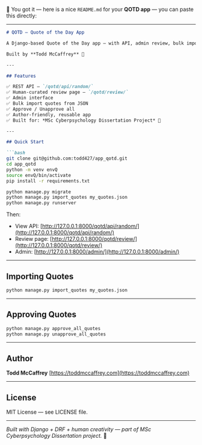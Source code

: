 🚀 You got it — here is a nice `README.md` for your **QOTD app** — you can paste this directly:

---

````markdown
# QOTD — Quote of the Day App

A Django-based Quote of the Day app — with API, admin review, bulk import, and human-curated approval system.

Built by **Todd McCaffrey** 🚀

---

## Features

✅ REST API — `/qotd/api/random/`  
✅ Human-curated review page — `/qotd/review/`  
✅ Admin interface  
✅ Bulk import quotes from JSON  
✅ Approve / Unapprove all  
✅ Author-friendly, reusable app  
✅ Built for: *MSc Cyberpsychology Dissertation Project* 🚀

---

## Quick Start

```bash
git clone git@github.com:todd427/app_qotd.git
cd app_qotd
python -m venv envQ
source envQ/bin/activate
pip install -r requirements.txt

python manage.py migrate
python manage.py import_quotes my_quotes.json
python manage.py runserver
````

Then:

* View API: [http://127.0.0.1:8000/qotd/api/random/](http://127.0.0.1:8000/qotd/api/random/)
* Review page: [http://127.0.0.1:8000/qotd/review/](http://127.0.0.1:8000/qotd/review/)
* Admin: [http://127.0.0.1:8000/admin/](http://127.0.0.1:8000/admin/)

---

## Importing Quotes

```bash
python manage.py import_quotes my_quotes.json
```

---

## Approving Quotes

```bash
python manage.py approve_all_quotes
python manage.py unapprove_all_quotes
```

---

## Author

**Todd McCaffrey**
[https://toddmccaffrey.com](https://toddmccaffrey.com)

---

## License

MIT License — see LICENSE file.

---

*Built with Django + DRF + human creativity — part of MSc Cyberpsychology Dissertation project.* 🚀
